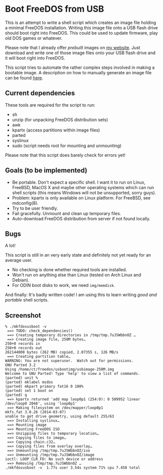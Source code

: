 Boot FreeDOS from USB
======================

This is an attempt to write a shell script which creates an image file holding a minimal FreeDOS
installation. Writing this image file onto a USB flash drive should boot right into FreeDOS.
This could be used to update firmware, play old DOS games or whatever.

Please note that I already offer *prebuilt* images on
[my website](http://chtaube.eu/computers/freedos/bootable-usb/).
Just download and write one of those image files onto your USB flash drive
and it will boot right into FreeDOS.

This script tries to automate the rather complex steps involved in making a bootable image.
A description on how to manually generate an image file can be found
[here](http://chtaube.eu/computers/freedos/bootable-usb/image-generation-howto/).


Current dependencies
--------------------

These tools are required for the script to run:

* sh
* unzip (for unpacking FreeDOS distribution sets)
* awk
* kpartx (access partitions within image files)
* parted
* syslinux
* sudo (script needs root for mounting and unmounting)

Please note that this script does barely check for errors yet!

Goals (to be implemented)
-------------------------

* Be portable. Don't expect a specific shell. I want it to run on Linux, FreeBSD, MacOS X and maybe other operating systems which can run shell scripts (this means Windows will not be unsupported, sorry guys).
 * Problem: kpartx is only available on Linux platform. For FreeBSD, see mdconfig(8).
* Try to be user friendly.
* Fail gracefully. Unmount and clean up temporary files.
* Auto-download FreeDOS distribution from server if not found locally.

Bugs
----

A lot!

This script is still in an very early state and definitely not yet ready for an average user.

* No checking is done whether required tools are installed.
* Won't run on anything else than Linux (tested on Arch Linux and Debian).
* For ODIN boot disks to work, we need `img/memdisk`.

And finally: It's badly written code! I am using this to learn writing *good and portable* shell scripts.


Screenshot
----------


```
% ./mkfdosusboot -v
 ==> TODO: check_dependencies()
 ==> Creating temporary directories in /tmp/tmp.7uJSWbbnOZ …
 ==> Creating image file, 250M bytes…
250+0 records in
250+0 records out
262144000 bytes (262 MB) copied, 2.07355 s, 126 MB/s
 ==> Creating partition table…
WARNING: You are not superuser.  Watch out for permissions.
GNU Parted 3.2
Using /home/ct/freedos/usbootimg/usbimage-250M.img
Welcome to GNU Parted! Type 'help' to view a list of commands.
(parted) unit %                                                           
(parted) mklabel msdos                                                    
(parted) mkpart primary fat16 0 100%                                      
(parted) set 1 boot on                                                    
(parted) q                                                                
 ==> kpartx returned 'add map loop0p1 (254:0): 0 509952 linear /dev/loop0 2048', using 'loop0p1'
 ==> Making filesystem on /dev/mapper/loop0p1
mkfs.fat 3.0.26 (2014-03-07)
unable to get drive geometry, using default 255/63
 ==> Installing syslinux…
 ==> Mounting image
 ==> Mounting FreeDOS ISO
 ==> Unzipping files to temporary location…
 ==> Copying files to image…
 ==> Copying chain.c32…
 ==> Copying files from overlay overlay…
 ==> Unmounting /tmp/tmp.7uJSWbbnOZ/iso
 ==> Unmounting /tmp/tmp.7uJSWbbnOZ/image
ioctl: LOOP_CLR_FD: No such device or address
 ==> Removing /tmp/tmp.7uJSWbbnOZ …
./mkfdosusboot -v  1.77s user 3.54s system 71% cpu 7.458 total
```

